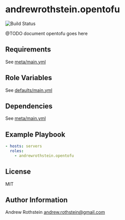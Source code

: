 andrewrothstein.opentofu
===========================
![Build Status](https://github.com/andrewrothstein/opentofu/actions/workflows/build.yml/badge.svg)

@TODO document opentofu goes here

Requirements
------------

See [meta/main.yml](meta/main.yml)

Role Variables
--------------

See [defaults/main.yml](defaults/main.yml)

Dependencies
------------

See [meta/main.yml](meta/main.yml)

Example Playbook
----------------

```yml
- hosts: servers
  roles:
    - andrewrothstein.opentofu
```

License
-------

MIT

Author Information
------------------

Andrew Rothstein <andrew.rothstein@gmail.com>
